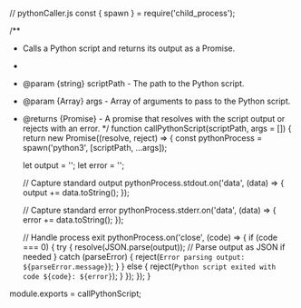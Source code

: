 // pythonCaller.js
const { spawn } = require('child_process');

/**
 * Calls a Python script and returns its output as a Promise.
 *
 * @param {string} scriptPath - The path to the Python script.
 * @param {Array<string>} args - Array of arguments to pass to the Python script.
 * @returns {Promise<any>} - A promise that resolves with the script output or rejects with an error.
 */
function callPythonScript(scriptPath, args = []) {
  return new Promise((resolve, reject) => {
    const pythonProcess = spawn('python3', [scriptPath, ...args]);

    let output = '';
    let error = '';

    // Capture standard output
    pythonProcess.stdout.on('data', (data) => {
      output += data.toString();
    });

    // Capture standard error
    pythonProcess.stderr.on('data', (data) => {
      error += data.toString();
    });

    // Handle process exit
    pythonProcess.on('close', (code) => {
      if (code === 0) {
        try {
          resolve(JSON.parse(output)); // Parse output as JSON if needed
        } catch (parseError) {
          reject(`Error parsing output: ${parseError.message}`);
        }
      } else {
        reject(`Python script exited with code ${code}: ${error}`);
      }
    });
  });
}

module.exports = callPythonScript;
